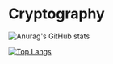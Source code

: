 # Cryptography

![Anurag's GitHub stats](https://github-readme-stats-sigma-five.vercel.app/api?username=gongjuheon&show_icons=true&theme=vue_dark)

[![Top Langs](https://github-readme-stats.vercel.app/api/top-langs/?username=gongjuheon&langs_count=8)](https://github.com/gongjuheon/github-readme-stats)
